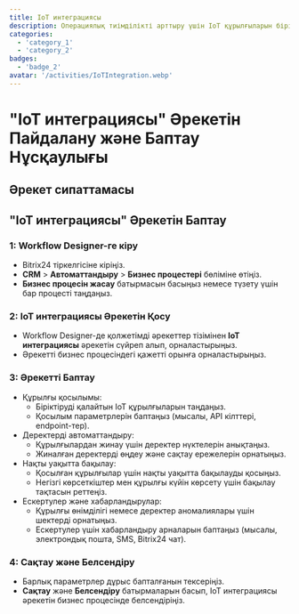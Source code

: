 ```yaml
---
title: IoT интеграциясы
description: Операциялық тиімділікті арттыру үшін IoT құрылғыларын біріктіріңіз.
categories: 
  - 'category_1'
  - 'category_2'
badges: 
  - 'badge_2'
avatar: '/activities/IoTIntegration.webp'
---
```

# "IoT интеграциясы" Әрекетін Пайдалану және Баптау Нұсқаулығы

## Әрекет сипаттамасы

## **"IoT интеграциясы" Әрекетін Баптау**

### 1: Workflow Designer-ге кіру
- Bitrix24 тіркелгісіне кіріңіз.
- **CRM** > **Автоматтандыру** > **Бизнес процестері** бөліміне өтіңіз.
- **Бизнес процесін жасау** батырмасын басыңыз немесе түзету үшін бар процесті таңдаңыз.

### 2: IoT интеграциясы Әрекетін Қосу
- Workflow Designer-де қолжетімді әрекеттер тізімінен **IoT интеграциясы** әрекетін сүйреп алып, орналастырыңыз.
- Әрекетті бизнес процесіндегі қажетті орынға орналастырыңыз.

### 3: Әрекетті Баптау
- Құрылғы қосылымы:
  - Біріктіруді қалайтын IoT құрылғыларын таңдаңыз.
  - Қосылым параметрлерін баптаңыз (мысалы, API кілттері, endpoint-тер).
- Деректерді автоматтандыру:
  - Құрылғылардан жинау үшін деректер нүктелерін анықтаңыз.
  - Жиналған деректерді өңдеу және сақтау ережелерін орнатыңыз.
- Нақты уақытта бақылау:
  - Қосылған құрылғылар үшін нақты уақытта бақылауды қосыңыз.
  - Негізгі көрсеткіштер мен құрылғы күйін көрсету үшін бақылау тақтасын реттеңіз.
- Ескертулер және хабарландырулар:
  - Құрылғы өнімділігі немесе деректер аномалиялары үшін шектерді орнатыңыз.
  - Ескертулер үшін хабарландыру арналарын баптаңыз (мысалы, электрондық пошта, SMS, Bitrix24 чат).

### 4: Сақтау және Белсендіру
- Барлық параметрлер дұрыс бапталғанын тексеріңіз.
- **Сақтау** және **Белсендіру** батырмаларын басып, IoT интеграциясы әрекетін бизнес процесінде белсендіріңіз.